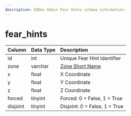 ```yaml
---
description: EQEmu Admin Fear Hints schema information.
---
```


# fear\_hints

| Column | Data Type | Description |
| :--- | :--- | :--- |
| id | int | Unique Fear Hint Identifier |
| zone | varchar | [Zone Short Name](https://eqemu.gitbook.io/server/categories/reference-lists/zones) |
| x | float | X Coordinate |
| y | float | Y Coordinate |
| z | float | Z Coordinate |
| forced | tinyint | Forced: 0 = False, 1 = True |
| disjoint | tinyint | Disjoint: 0 = False, 1 = True |

